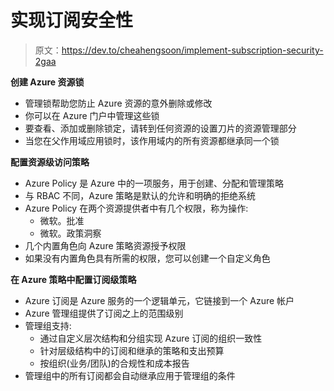 # 实现订阅安全性

> 原文：<https://dev.to/cheahengsoon/implement-subscription-security-2gaa>

**创建 Azure 资源锁**

*   管理锁帮助您防止 Azure 资源的意外删除或修改
*   你可以在 Azure 门户中管理这些锁
*   要查看、添加或删除锁定，请转到任何资源的设置刀片的资源管理部分
*   当您在父作用域应用锁时，该作用域内的所有资源都继承同一个锁

**配置资源级访问策略**

*   Azure Policy 是 Azure 中的一项服务，用于创建、分配和管理策略
*   与 RBAC 不同，Azure 策略是默认的允许和明确的拒绝系统
*   Azure Policy 在两个资源提供者中有几个权限，称为操作:
    *   微软。批准
    *   微软。政策洞察
*   几个内置角色向 Azure 策略资源授予权限
*   如果没有内置角色具有所需的权限，您可以创建一个自定义角色

**在 Azure 策略中配置订阅级策略**

*   Azure 订阅是 Azure 服务的一个逻辑单元，它链接到一个 Azure 帐户
*   Azure 管理组提供了订阅之上的范围级别
*   管理组支持:
    *   通过自定义层次结构和分组实现 Azure 订阅的组织一致性
    *   针对层级结构中的订阅和继承的策略和支出预算
    *   按组织(业务/团队)的合规性和成本报告
*   管理组中的所有订阅都会自动继承应用于管理组的条件